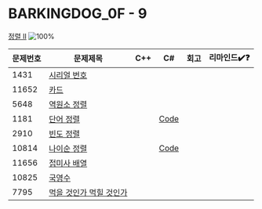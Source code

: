 # BARKINGDOG_0F - 9

[정렬 II](https://github.com/encrypted-def/basic-algo-lecture/blob/master/workbook/0x0F.md)
![100%](https://progress-bar.xyz/2/?scale=9&title=progress&width=500&color=babaca&suffix=/9)

| 문제번호 | 문제제목                                       | C++ | C#  | 회고 | 리마인드✔️❓ |
| -------- | ---------------------------------------------- | --- | --- | ---- | ------------ |
| 1431     | [시리얼 번호](https://boj.kr/1431)             |     |     |      |              |
| 11652    | [카드](https://boj.kr/11652)                   |     |     |      |              |
| 5648     | [역원소 정렬](https://boj.kr/5648)             |     |     |      |              |
| 1181     | [단어 정렬](https://boj.kr/1181)               |   | [Code](../Baekjoon/Silver/1181.cs) |   |              |
| 2910     | [빈도 정렬](https://boj.kr/2910)               |     |     |      |              |
| 10814    | [나이순 정렬](https://boj.kr/10814)            |   | [Code](../Baekjoon/Silver/10814.cs) |   |              |
| 11656    | [접미사 배열](https://boj.kr/11656)            |     |     |      |              |
| 10825    | [국영수](https://boj.kr/10825)                 |     |     |      |              |
| 7795     | [먹을 것인가 먹힐 것인가](https://boj.kr/7795) |     |     |      |              |
